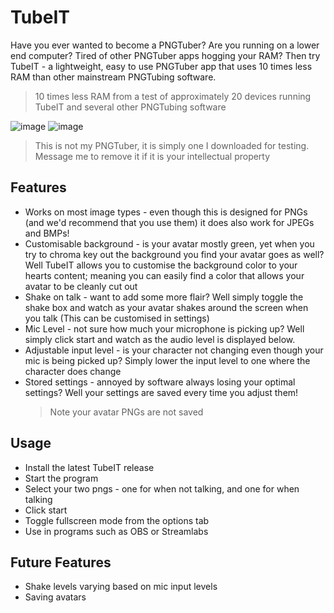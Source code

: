 # TubeIT
Have you ever wanted to become a PNGTuber? Are you running on a lower end computer? Tired of other PNGTuber apps hogging your RAM?
Then try TubeIT - a lightweight, easy to use PNGTuber app that uses 10 times less RAM than other mainstream PNGTubing software.
> 10 times less RAM from a test of approximately 20 devices running TubeIT and several other PNGTubing software

![image](https://github.com/OGD311/TubeIT/assets/114223604/ae440de6-e344-4c28-83e7-c4b586a3e7a2)
![image](https://github.com/OGD311/TubeIT/assets/114223604/10949a20-4561-4fa8-b042-2a9bdfbe416d)
> This is not my PNGTuber, it is simply one I downloaded for testing. Message me to remove it if it is your intellectual property

## Features
- Works on most image types - even though this is designed for PNGs (and we'd recommend that you use them) it does also work for JPEGs and BMPs!
- Customisable background - is your avatar mostly green, yet when you try to chroma key out the background you find your avatar goes as well? Well TubeIT allows you to customise the background color to your hearts content; meaning you can easily find a color that allows your avatar to be cleanly cut out
- Shake on talk - want to add some more flair? Well simply toggle the shake box and watch as your avatar shakes around the screen when you talk (This can be customised in settings)
- Mic Level - not sure how much your microphone is picking up? Well simply click start and watch as the audio level is displayed below.
- Adjustable input level - is your character not changing even though your mic is being picked up? Simply lower the input level to one where the character does change
- Stored settings - annoyed by software always losing your optimal settings? Well your settings are saved every time you adjust them!
  > Note your avatar PNGs are not saved

## Usage
- Install the latest TubeIT release
- Start the program
- Select your two pngs - one for when not talking, and one for when talking
- Click start
- Toggle fullscreen mode from the options tab
- Use in programs such as OBS or Streamlabs

## Future Features
- Shake levels varying based on mic input levels
- Saving avatars
